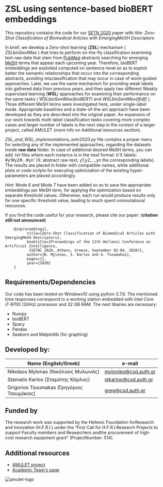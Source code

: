 # ZSL using sentence-based bioBERT embeddings

This repository contains the code for our [SETN 2020](http://www.eetn.gr/index.php/setn-2020-home) paper with title: *Zero-Shot Classification of Biomedical Articles with EmergingMeSH Descriptors*

In brief, we develop a Zero-shot learning (**ZSL**) mechanism ( *ZSLbioSentMax* ) that tries to perform on-the-fly classification examining text-raw data that stem from [PubMed](https://www.ncbi.nlm.nih.gov/pubmed) abstracts searching for emerging [MeSH](https://www.ncbi.nlm.nih.gov/mesh) terms that appear each upcoming year. Therefore, bioBERT embeddings are exploited computed on sentence-level so as to exploit better the semantic relationships that occur into the corresponding abstracts, avoiding misclassification that may occur in case of word-guided approaches. Later, we use the same mechanism for providing weak labels into gathered data from previous years, and then apply two different Weakly supervised learning (**WSL**) approaches for examining their performance on the same tasks ( *WSLbioSentMax(bioBERT)* and *WSLbioSentMax(tfidf)* ). Three different MeSH terms were investigated here, under single-label mode. Appropriate baselines and a state-of-the-art approach have been developed as they are described into the original paper. An expansion of our work towards multi-label classification tasks covering more complex cases and larger number of labels is the next step in the context of a larger project, called AMULET (more info on Additional resources section). 

*ZSL_and_WSL_implementations_setn2020.py* file contains a proper menu for selecting any of the implemented approaches, regarding the datasets inside **raw data** folder. In case of additional desired MeSH terms, you can add .txt files where each instance is in the next format: b'X labels: #y1#y2#...#yn' (X: abstract raw-text, y1,y2,...,yn the corresponding labels). The results are placed in folder with compatible names, while additional plots or code scripts for executing optimization of the existing hyper-parameters are placed accordingly. 

*Hint*: Mode 6 and Mode 7 have been added so as to save the appropriate embeddings per MeSH term, for applying the optimization based on separate threshold values. Otherwise, each run would produce results only for one specific threshold value, leading to much spent comoutational resources.


If you find the code useful for your research, please cite our paper: (**citation still not announced**)

        @inproceedings{,
              title={Zero-Shot Classification of Biomedical Articles with EmergingMeSH Descriptors},
              booktitle={Proceedings of the 11th Hellenic Conference on Artificial Intelligence,
               {SETN} 2020, Athens, Greece, September 02-04, 2020)},
              author={N. Mylonas, S. Karlos and G. Tsoumakas},
              pages={},
              year={2020}
        }
        

## Requirements/Dependencies

Our code has been tested on Windows10 using python 3.7.6. The mentioned time responses correspond to a working station embedded with Intel Core i7-9700 (3GHz) processor and 32 GB RAM. The next libaries are necessary:

- Numpy
- bioBERT
- Spacy
- Pandas
- Seaborn and Matplotlib (for graphing)


## Developed by: 

|           Name  (English/Greek)            |      e-mail          |
| -------------------------------------------| ---------------------|
| Nikolaos Mylonas    (Νικόλαος Μυλωνάς)     | myloniko@csd.auth.gr |
| Stamatis Karlos     (Σταμάτης Κάρλος)      | stkarlos@csd.auth.gr |
| Grigorios Tsoumakas (Γρηγόριος Τσουμάκας)  | greg@csd.auth.gr     |

## Funded by

The research work was supported by the Hellenic Foundation forResearch and Innovation (H.F.R.I.) under the “First Call for H.F.R.I.Research Projects to support Faculty members and Researchers andthe procurement of high-cost research equipment grant” (ProjectNumber: 514).

## Additional resources

- [AMULET project](https://www.linkedin.com/showcase/amulet-project/about/)
- [Academic Team's page](https://intelligence.csd.auth.gr/#)
 
 ![amulet-logo](https://user-images.githubusercontent.com/6009931/87019683-9204ad00-c1db-11ea-9394-855d1d3b41b3.png)

 
